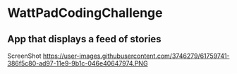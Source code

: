 # WattPadCodingChallenge
## App that displays a feed of stories 
ScreenShot
https://user-images.githubusercontent.com/3746279/61759741-386f5c80-ad97-11e9-9b1c-046e40647974.PNG
